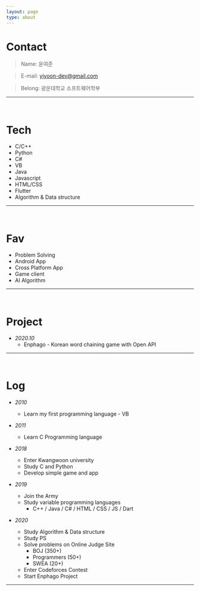 ```yaml
---
layout: page
type: about
---
```


Contact
===
>Name: 윤여준

>E-mail: yjyoon-dev@gmail.com

>Belong: 광운대학교 소프트웨어학부
---
<br>

Tech
===
- C/C++
- Python
- C#
- VB
- Java
- Javascript
- HTML/CSS
- Flutter
- Algorithm & Data structure
---
<br>

Fav
===
- Problem Solving
- Android App
- Cross Platform App
- Game client
- AI Algorithm
---
<br>

Project
===
- _2020.10_
  + Enphago - Korean word chaining game with Open API
---
<br>

Log
===
 - _2010_
    + Learn my first programming language - VB
  
- _2011_
    + Learn C Programming language
  
- _2018_
    + Enter Kwangwoon university
    + Study C and Python
    + Develop simple game and app

- _2019_
    + Join the Army
    + Study variable programming languages
      + C++ / Java / C# / HTML / CSS / JS / Dart
- _2020_
    + Study Algorithm & Data structure
    + Study PS
    + Solve problems on Online Judge Site
      + BOJ (350+)
      + Programmers (50+)
      + SWEA (20+)
    + Enter Codeforces Contest
    + Start Enphago Project
---


